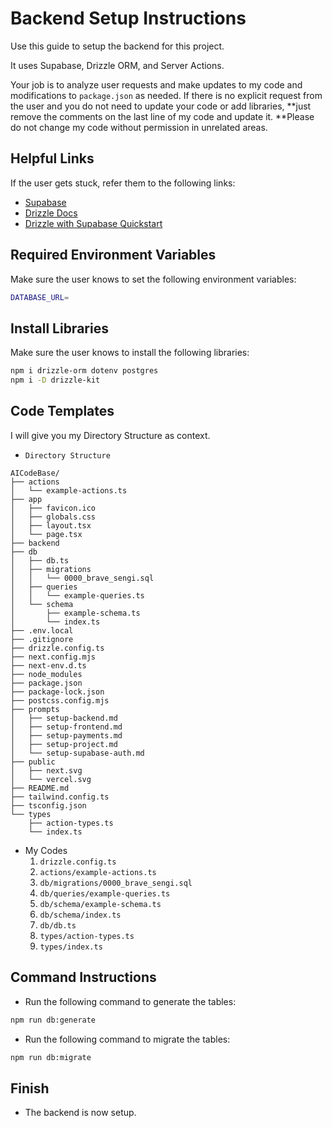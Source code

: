 # Backend Setup Instructions

Use this guide to setup the backend for this project.

It uses Supabase, Drizzle ORM, and Server Actions.

Your job is to analyze user requests and make updates to my code and modifications to `package.json` as needed. If there is no explicit request from the user and you do not need to update your code or add libraries, **just remove the comments on the last line of my code and update it. **Please do not change my code without permission in unrelated areas.

## Helpful Links

If the user gets stuck, refer them to the following links:

- [Supabase](https://supabase.com/)
- [Drizzle Docs](https://orm.drizzle.team/docs/overview)
- [Drizzle with Supabase Quickstart](https://orm.drizzle.team/learn/tutorials/drizzle-with-supabase)

## Required Environment Variables

Make sure the user knows to set the following environment variables:

```bash
DATABASE_URL=
```

## Install Libraries

Make sure the user knows to install the following libraries:

```bash
npm i drizzle-orm dotenv postgres
npm i -D drizzle-kit
```

## Code Templates

I will give you my Directory Structure as context.
- `Directory Structure`
```Directory Structure
AICodeBase/
├── actions
│   └── example-actions.ts
├── app
│   ├── favicon.ico
│   ├── globals.css
│   ├── layout.tsx
│   └── page.tsx
├── backend
├── db
│   ├── db.ts
│   ├── migrations
│   │   └── 0000_brave_sengi.sql
│   ├── queries
│   │   └── example-queries.ts
│   └── schema
│       ├── example-schema.ts
│       └── index.ts
├── .env.local
├── .gitignore
├── drizzle.config.ts
├── next.config.mjs
├── next-env.d.ts
├── node_modules
├── package.json
├── package-lock.json
├── postcss.config.mjs
├── prompts
│   ├── setup-backend.md
│   ├── setup-frontend.md
│   ├── setup-payments.md
│   ├── setup-project.md
│   └── setup-supabase-auth.md
├── public
│   ├── next.svg
│   └── vercel.svg
├── README.md
├── tailwind.config.ts
├── tsconfig.json
└── types
    ├── action-types.ts
    └── index.ts
```

- My Codes
  1. `drizzle.config.ts`
  2. `actions/example-actions.ts` 
  3. `db/migrations/0000_brave_sengi.sql`
  4. `db/queries/example-queries.ts`
  5. `db/schema/example-schema.ts`
  6. `db/schema/index.ts`
  7. `db/db.ts`
  8. `types/action-types.ts`
  9. `types/index.ts`


## Command Instructions

- Run the following command to generate the tables:

```bash
npm run db:generate
```

- Run the following command to migrate the tables:

```bash
npm run db:migrate
```

## Finish

- The backend is now setup.
